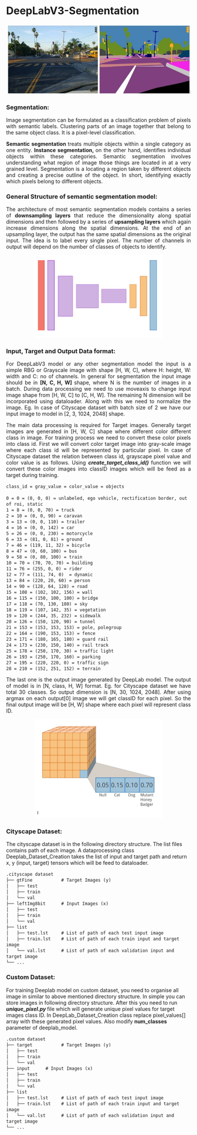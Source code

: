# DeepLabV3-Segmentation

<p align="center">
  <img src="https://github.com/sanketsalunkhe12/DeepLabV3-Segmentation/blob/main/readme_data/Screenshot%20from%202022-08-02%2015-44-07.png">
</p>


### Segmentation: 

<p align="justify"> Image segmentation can be formulated as a classification problem of pixels with semantic labels. Clustering parts of an image together that belong to the same object class. It is a pixel-level classification. </p>

<p align="justify"> <strong> Semantic segmentation </strong> treats multiple objects within a single category as one entity. <strong> Instance segmentation, </strong> on the other hand, identifies individual objects within these categories. Semantic segmentation involves understanding what region of image those things are located in at a very grained level. Segmentation is a locating a region taken by different objects and creating a precise outline of the object. In short, identifying exactly which pixels belong to different objects.  </p>  

### General Structure of semantic segmentation model:

<p align="justify"> The architecture of most semantic segmentation models contains a series of <strong> downsampling layers </strong> that reduce the dimensionality along spatial dimensions and then followed by a series of <strong> upsampling layers </strong> which again increase dimensions along the spatial dimensions. At the end of an upsampling layer, the output has the same spatial dimensions as the original input. The idea is to label every single pixel. The number of channels in output will depend on the number of classes of objects to identify.  </p>

<p align="center">
  <img src="https://github.com/sanketsalunkhe12/DeepLabV3-Segmentation/blob/main/readme_data/Screenshot%20from%202022-08-02%2015-41-44.png" width="350">
</p>
  
### Input, Target and Output Data format:

<p align="justify"> For DeepLabV3 model or any other segmentation model the input is a simple RBG or Grayscale image with shape [H, W, C], where H: height, W: width and C: no of channels. In general for segmentation the input image should be in <b>[N, C, H, W] </b> shape, where N is the number of images in a batch. During data processing we need to use moveaxis to change input image shape from [H, W, C] to [C, H, W]. The remaining N dimension will be incorporated using dataloader. Along with this we need to normalize the image. Eg. In case of Cityscape dataset with batch size of 2 we have our input image to model in [2, 3, 1024, 2048] shape. </p>

<p align="justify"> The main data processing is required for Target images. Generally target images are generated in [H, W, C] shape where different color different class in image. For training process we need to convert these color pixels into class id. First we will convert color target image into gray-scale image where each class id will be represented by particular pixel. In case of Cityscape dataset the relation between class id, grayscape pixel value and color value is as follows. Using <b> <i> create_target_class_id() </i> </b> function we will convert these color images into classID images which will be feed as a target during training.    </p>

    class_id = gray_value = color_value = objects

    0 = 0 = (0, 0, 0) = unlabeled, ego vehicle, rectification border, out of roi, static
    1 = 8 = (0, 0, 70) = truck
    2 = 10 = (0, 0, 90) = caravan
    3 = 13 = (0, 0, 110) = trailer
    4 = 16 = (0, 0, 142) = car
    5 = 26 = (0, 0, 230) = motorcycle
    6 = 33 = (81, 0, 81) = ground
    7 = 46 = (119, 11, 32) = bicycle
    8 = 47 = (0, 60, 100) = bus
    9 = 58 = (0, 80, 100) = train
    10 = 70 = (70, 70, 70) = building
    11 = 76 = (255, 0, 0) = rider
    12 = 77 = (111, 74, 0)  = dynamic
    13 = 84 = (220, 20, 60) = person
    14 = 90 = (128, 64, 128) = road
    15 = 108 = (102, 102, 156) = wall
    16 = 115 = (150, 100, 100) = bridge
    17 = 118 = (70, 130, 180) = sky
    18 = 119 = (107, 142, 35) = vegetation
    19 = 120 = (244, 35, 232) = sidewalk
    20 = 126 = (150, 120, 90) = tunnel
    21 = 153 = (153, 153, 153) = pole, polegroup
    22 = 164 = (190, 153, 153) = fence
    23 = 171 = (180, 165, 180) = guard rail
    24 = 173 = (230, 150, 140) = rail track
    25 = 178 = (250, 170, 30) = traffic light
    26 = 193 = (250, 170, 160) = parking
    27 = 195 = (220, 220, 0) = traffic sign
    28 = 210 = (152, 251, 152) = terrain
    
<p align="justify"> The last one is the output image generated by DeepLab model. The output of model is in [N, class, H, W] format. Eg. for Cityscape dataset we have total 30 classes. So output dimension is [N, 30, 1024, 2048]. After using argmax on each output[0] image we will get classID for each pixel. So the final output image will be [H, W] shape where each pixel will represent class ID. </p>

<p align="center">
  <img src="https://github.com/sanketsalunkhe12/DeepLabV3-Segmentation/blob/main/readme_data/Screenshot%20from%202022-08-02%2015-41-11.png" width="350">
</p>

### Cityscape Dataset:

The cityscape dataset is in the following directory structure. The list files contains path of each image. A dataprocessing class Deeplab_Dataset_Creation takes the list of input and target path and return x, y (input, target) tensors which will be feed to dataloader. 

    .cityscape dataset
    ├── gtFine           # Target Images (y)        
    │   ├── test          
    │   ├── train       
    │   └── val
    ├── leftImg8bit      # Input Images (x)
    │   ├── test         
    │   ├── train       
    │   └── val
    ├── list
    │   ├── test.lst     # List of path of each test input image    
    │   ├── train.lst    # List of path of each train input and target image
    │   └── val.lst      # List of path of each validation input and target image 
    └── ...

### Custom Dataset:

For training Deeplab model on custom dataset, you need to organise all image in similar to above mentioned directory structure. In simple you can store images in following directory structure. After this you need to run <b> <i> unique_pixel.py </i></b> file which will generate unique pixel values for target images class ID. In DeepLab_Dataset_Creation class replace pixel_values[] array with these generated pixel values. 
Also modify <b> num_classes </b> parameter of deeplab_model. 

    .custom dataset
    ├── target           # Target Images (y)        
    │   ├── test          
    │   ├── train       
    │   └── val
    ├── input      # Input Images (x)
    │   ├── test         
    │   ├── train       
    │   └── val
    ├── list
    │   ├── test.lst     # List of path of each test input image    
    │   ├── train.lst    # List of path of each train input and target image
    │   └── val.lst      # List of path of each validation input and target image 
    └── ...
    
